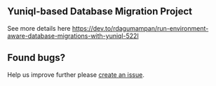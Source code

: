 

## Yuniql-based Database Migration Project
See more details here https://dev.to/rdagumampan/run-environment-aware-database-migrations-with-yuniql-522l

## Found bugs?

Help us improve further please [create an issue](https://github.com/rdagumampan/yuniql/issues/new).
